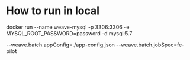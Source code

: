 # How to run in local

docker run --name weave-mysql -p 3306:3306 -e MYSQL_ROOT_PASSWORD=password -d mysql:5.7

--weave.batch.appConfig=./app-config.json
--weave.batch.jobSpec=fe-pilot